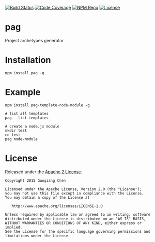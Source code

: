 [![Build Status](https://travis-ci.org/subchen/pag.svg?branch=master)](https://travis-ci.org/subchen/pag)
[![Code Coverage](https://img.shields.io/coveralls/subchen/pag/master.svg)](https://coveralls.io/r/subchen/pag)
[![NPM Repo](https://img.shields.io/npm/v/pag.svg)](https://www.npmjs.com/package/pag)
[![License](http://img.shields.io/badge/License-Apache_2-red.svg?style=flat)](http://www.apache.org/licenses/LICENSE-2.0)

# pag

Project archetypes generator

# Installation

```shell
npm install pag -g
```

# Example

```shell
npm install pag-template-node-module -g

# list all templates
pag --list-templates

# create a node.js module
mkdir test
cd test
pag node-module
```

# License

Released under the [Apache 2 License](http://www.apache.org/licenses/LICENSE-2.0).

```
Copyright 2015 Guoqiang Chen

Licensed under the Apache License, Version 2.0 (the "License");
you may not use this file except in compliance with the License.
You may obtain a copy of the License at

   http://www.apache.org/licenses/LICENSE-2.0

Unless required by applicable law or agreed to in writing, software
distributed under the License is distributed on an "AS IS" BASIS,
WITHOUT WARRANTIES OR CONDITIONS OF ANY KIND, either express or implied.
See the License for the specific language governing permissions and
limitations under the License.
```
